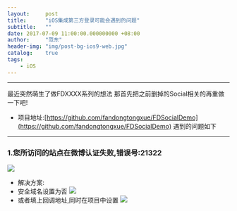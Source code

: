 ```yaml
---
layout:     post
title:      "iOS集成第三方登录可能会遇到的问题"
subtitle:   ""
date: 2017-07-09 11:00:00.000000000 +08:00
author:     "范东"
header-img: "img/post-bg-ios9-web.jpg"
catalog:    true
tags:
    - iOS
---
```


---
最近突然萌生了做FDXXXX系列的想法
那首先把之前删掉的Social相关的再重做一下吧!
- 项目地址:[https://github.com/fandongtongxue/FDSocialDemo](https://github.com/fandongtongxue/FDSocialDemo)
遇到的问题如下

---
### 1.您所访问的站点在微博认证失败,错误号:21322
![](http://img.blog.fandong.me/2017-07-09-iOS-social_question_1.png)
- 解决方案:
- 安全域名设置为否
![](http://img.blog.fandong.me/2017-07-09-iOS-social_answer_1_1.png)
- 或者填上回调地址,同时在项目中设置
![](http://img.blog.fandong.me/2017-07-09-iOS-social_answer_1_2.png)


